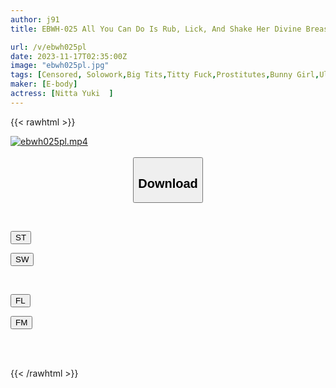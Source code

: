```yaml
---
author: j91
title: EBWH-025 All You Can Do Is Rub, Lick, And Shake Her Divine Breasts With A World-class L-cup Reverse Bunny! Breast Pushing Sex Tour Yuki Nitta

url: /v/ebwh025pl
date: 2023-11-17T02:35:00Z
image: "ebwh025pl.jpg"
tags: [Censored, Solowork,Big Tits,Titty Fuck,Prostitutes,Bunny Girl,Ultra-Huge Tits	]
maker: [E-body]
actress: [Nitta Yuki  ]
---
```



{{< rawhtml >}}

<div class="video" data-videoid="DeKYLOqObVukv1Y">
    <a href="javascript:;">
        <img src="/v/ebwh025pl/ebwh025pl.jpg" width="WIDTH" height="HEIGHT" alt="ebwh025pl.mp4" loading="lazy">
    </a>
</div>

<script type="text/javascript" src="https://j91.asia/asset/on-demand-st.js"></script>

<br>
  <link rel="stylesheet" href="https://j91.asia/asset/bs5.css">
  
  <center>
  <button class="btn btn-primary" type="button" data-bs-toggle="collapse" data-bs-target=".multi-collapse" aria-expanded="false" aria-controls="multiCollapseExample1 multiCollapseExample2"><h2>Download</h2></button></center>
</p>
<div class="row">
  <div class="col">
    <div class="collapse multi-collapse" id="multiCollapseExample1">
      <div class="card card-body">
	      	      <br>
<div class="buttons">  
<p><a href="https://streamtape.to/v/DeKYLOqObVukv1Y" target="_blank"><button class="btn-hover color-3"><i class="fa fa-download"></i> ST</button></a></p>
<p><a href="https://sfastwish.com/8xnof3yqc0py" target="_blank"><button class="btn-hover color-2"><i class="fa fa-download"></i> SW</button></a></p></div>
    </div>
  </div>
</div>
  <div class="col">
    <div class="collapse multi-collapse" id="multiCollapseExample2">
      <div class="card card-body">
	      <br>
<div class="buttons">
<p><a href="javascript:;" target="_blank"><button class="btn-hover color-9"><i class="fa fa-download"></i> FL</button></a></p>
<p><a href="javascript:;" target="_blank"><button class="btn-hover color-8"><i class="fa fa-download"></i> FM</button></a></p></div>
<br><br>
      </div>
    </div>
  </div>
</div>

{{< /rawhtml >}}
